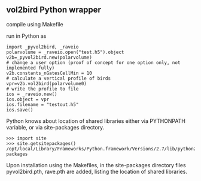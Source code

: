 ## vol2bird Python wrapper
compile using Makefile

run in Python as
```
import _pyvol2bird, _raveio
polarvolume = _raveio.open("test.h5").object
v2b=_pyvol2bird.new(polarvolume)
# change a user option (proof of concept for one option only, not implemented fully)
v2b.constants_nGatesCellMin = 10
# calculate a vertical profile of birds
vpr=v2b.vol2bird(polarvolume0)
# write the profile to file
ios = _raveio.new()
ios.object = vpr
ios.filename = "testout.h5"
ios.save()
```

Python knows about location of shared libraries either via PYTHONPATH variable, or via site-packages directory.
```
>>> import site
>>> site.getsitepackages()
/opt/local/Library/Frameworks/Python.framework/Versions/2.7/lib/python2.7/site-packages
```
Upon installation using the Makefiles, in the site-packages directory files pyvol2bird.pth, rave.pth are added, listing the location of shared libraries.

